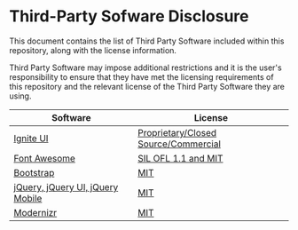 # Third-Party Sofware Disclosure
This document contains the list of Third Party Software included within this repository, along with the license information.

Third Party Software may impose additional restrictions and it is the user's responsibility to ensure that they have met the licensing requirements of this repository and the relevant license of the Third Party Software they are using.

| Software                                                    | License |
| -------------                                               | ------------- |
| [Ignite UI](http://igniteui.com)                            | <a href="http://www.infragistics.com/legal/license/ultimate/">Proprietary/Closed Source/Commercial</a>  |
| [Font Awesome](http://fortawesome.github.io/Font-Awesome/)  | <a href="http://fortawesome.github.io/Font-Awesome/license/">SIL OFL 1.1 and MIT</a>  |
| [Bootstrap](http://getbootstrap.com/)                       | <a href="http://getbootstrap.com/">MIT</a>  |
| [jQuery, jQuery UI, jQuery Mobile](http://jquery.org)       | <a href="http://jquery.org/license/">MIT</a>  |
| [Modernizr](http://modernizr.com)                           | <a href="http://modernizr.com/license/">MIT</a>  |